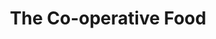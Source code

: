 ---
title: "The Co-operative Food"
url: /eastleigh/the-co-operative-food-hursley-road/
shop: convenience
---